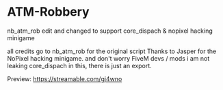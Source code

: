 # ATM-Robbery
nb_atm_rob edit and changed to support core_dispach &amp; nopixel hacking minigame

all credits go to nb_atm_rob for the original script
Thanks to Jasper for the NoPixel hacking minigame.
and don't worry FiveM devs / mods i am not leaking core_dispach in this, there is just an export.

Preview: https://streamable.com/gj4wno
